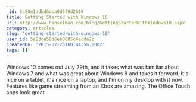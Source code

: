 ```yaml
---
_id: 5a88e1adbd6dca0d5f0d2610
title: Getting Started with Windows 10
url: http://www.hanselman.com/blog/GettingStartedWithWindows10.aspx
category: articles
slug: 'getting-started-with-windows-10'
user_id: 5a83ce59d6eb0005c4ecda2c
createdOn: '2015-07-26T00:44:56.000Z'
tags: []
---
```


Windows 10 comes out July 29th, and it takes what was familiar about Windows 7 and what was great about Windows 8 and takes it forward. It's nice on a tablet, it's nice on a laptop, and I'm on my desktop with it now. Features like game streaming from an Xbox are amazing. The Office Touch apps look great.
